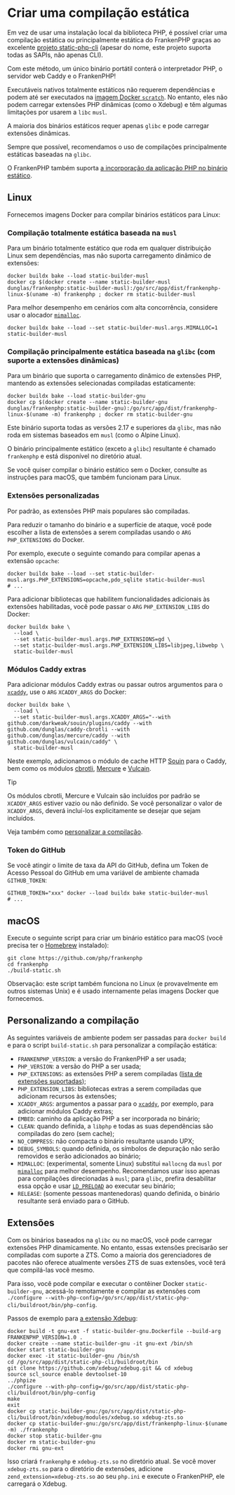 # Criar uma compilação estática

Em vez de usar uma instalação local da biblioteca PHP, é possível criar uma
compilação estática ou principalmente estática do FrankenPHP graças ao excelente
[projeto static-php-cli](https://github.com/crazywhalecc/static-php-cli) (apesar
do nome, este projeto suporta todas as SAPIs, não apenas CLI).

Com este método, um único binário portátil conterá o interpretador PHP, o
servidor web Caddy e o FrankenPHP!

Executáveis nativos totalmente estáticos não requerem dependências e podem até
ser executados na
[imagem Docker `scratch`](https://docs.docker.com/build/building/base-images/#create-a-minimal-base-image-using-scratch).
No entanto, eles não podem carregar extensões PHP dinâmicas (como o Xdebug) e
têm algumas limitações por usarem a `libc` `musl`.

A maioria dos binários estáticos requer apenas `glibc` e pode carregar extensões
dinâmicas.

Sempre que possível, recomendamos o uso de compilações principalmente estáticas
baseadas na `glibc`.

O FrankenPHP também suporta
[a incorporação da aplicação PHP no binário estático](embed.md).

## Linux

Fornecemos imagens Docker para compilar binários estáticos para Linux:

### Compilação totalmente estática baseada na `musl`

Para um binário totalmente estático que roda em qualquer distribuição Linux sem
dependências, mas não suporta carregamento dinâmico de extensões:

```console
docker buildx bake --load static-builder-musl
docker cp $(docker create --name static-builder-musl dunglas/frankenphp:static-builder-musl):/go/src/app/dist/frankenphp-linux-$(uname -m) frankenphp ; docker rm static-builder-musl
```

Para melhor desempenho em cenários com alta concorrência, considere usar o
alocador [`mimalloc`](https://github.com/microsoft/mimalloc).

```console
docker buildx bake --load --set static-builder-musl.args.MIMALLOC=1 static-builder-musl
```

### Compilação principalmente estática baseada na `glibc` (com suporte a extensões dinâmicas)

Para um binário que suporta o carregamento dinâmico de extensões PHP, mantendo
as extensões selecionadas compiladas estaticamente:

```console
docker buildx bake --load static-builder-gnu
docker cp $(docker create --name static-builder-gnu dunglas/frankenphp:static-builder-gnu):/go/src/app/dist/frankenphp-linux-$(uname -m) frankenphp ; docker rm static-builder-gnu
```

Este binário suporta todas as versões 2.17 e superiores da `glibc`, mas não roda
em sistemas baseados em `musl` (como o Alpine Linux).

O binário principalmente estático (exceto a `glibc`) resultante é chamado
`frankenphp` e está disponível no diretório atual.

Se você quiser compilar o binário estático sem o Docker, consulte as instruções
para macOS, que também funcionam para Linux.

### Extensões personalizadas

Por padrão, as extensões PHP mais populares são compiladas.

Para reduzir o tamanho do binário e a superfície de ataque, você pode escolher a
lista de extensões a serem compiladas usando o `ARG` `PHP_EXTENSIONS` do Docker.

Por exemplo, execute o seguinte comando para compilar apenas a extensão
`opcache`:

```console
docker buildx bake --load --set static-builder-musl.args.PHP_EXTENSIONS=opcache,pdo_sqlite static-builder-musl
# ...
```

Para adicionar bibliotecas que habilitem funcionalidades adicionais às extensões
habilitadas, você pode passar o `ARG` `PHP_EXTENSION_LIBS` do Docker:

```console
docker buildx bake \
  --load \
  --set static-builder-musl.args.PHP_EXTENSIONS=gd \
  --set static-builder-musl.args.PHP_EXTENSION_LIBS=libjpeg,libwebp \
  static-builder-musl
```

### Módulos Caddy extras

Para adicionar módulos Caddy extras ou passar outros argumentos para o
[`xcaddy`](https://github.com/caddyserver/xcaddy), use o `ARG` `XCADDY_ARGS` do
Docker:

```console
docker buildx bake \
  --load \
  --set static-builder-musl.args.XCADDY_ARGS="--with github.com/darkweak/souin/plugins/caddy --with github.com/dunglas/caddy-cbrotli --with github.com/dunglas/mercure/caddy --with github.com/dunglas/vulcain/caddy" \
  static-builder-musl
```

Neste exemplo, adicionamos o módulo de cache HTTP [Souin](https://souin.io) para
o Caddy, bem como os módulos
[cbrotli](https://github.com/dunglas/caddy-cbrotli),
[Mercure](https://mercure.rocks) e [Vulcain](https://vulcain.rocks).

> [!TIP]
>
> Os módulos cbrotli, Mercure e Vulcain são incluídos por padrão se
> `XCADDY_ARGS` estiver vazio ou não definido.
> Se você personalizar o valor de `XCADDY_ARGS`, deverá incluí-los
> explicitamente se desejar que sejam incluídos.

Veja também como [personalizar a compilação](#personalizando-a-compilação).

### Token do GitHub

Se você atingir o limite de taxa da API do GitHub, defina um Token de Acesso
Pessoal do GitHub em uma variável de ambiente chamada `GITHUB_TOKEN`:

```console
GITHUB_TOKEN="xxx" docker --load buildx bake static-builder-musl
# ...
```

## macOS

Execute o seguinte script para criar um binário estático para macOS (você
precisa ter o [Homebrew](https://brew.sh/) instalado):

```console
git clone https://github.com/php/frankenphp
cd frankenphp
./build-static.sh
```

Observação: este script também funciona no Linux (e provavelmente em outros
sistemas Unix) e é usado internamente pelas imagens Docker que fornecemos.

## Personalizando a compilação

As seguintes variáveis de ambiente podem ser passadas para `docker build` e para
o script `build-static.sh` para personalizar a compilação estática:

- `FRANKENPHP_VERSION`: a versão do FrankenPHP a ser usada;
- `PHP_VERSION`: a versão do PHP a ser usada;
- `PHP_EXTENSIONS`: as extensões PHP a serem compiladas
  ([lista de extensões suportadas](https://static-php.dev/en/guide/extensions.html));
- `PHP_EXTENSION_LIBS`: bibliotecas extras a serem compiladas que adicionam
  recursos às extensões;
- `XCADDY_ARGS`: argumentos a passar para o
  [`xcaddy`](https://github.com/caddyserver/xcaddy), por exemplo, para adicionar
  módulos Caddy extras;
- `EMBED`: caminho da aplicação PHP a ser incorporada no binário;
- `CLEAN`: quando definida, a `libphp` e todas as suas dependências são
  compiladas do zero (sem cache);
- `NO_COMPRESS`: não compacta o binário resultante usando UPX;
- `DEBUG_SYMBOLS`: quando definida, os símbolos de depuração não serão removidos
  e serão adicionados ao binário;
- `MIMALLOC`: (experimental, somente Linux) substitui `mallocng` da `musl` por
  [`mimalloc`](https://github.com/microsoft/mimalloc) para melhor desempenho.
  Recomendamos usar isso apenas para compilações direcionadas à `musl`; para
  `glibc`, prefira desabilitar essa opção e usar
  [`LD_PRELOAD`](https://microsoft.github.io/mimalloc/overrides.html) ao
  executar seu binário;
- `RELEASE`: (somente pessoas mantenedoras) quando definida, o binário
  resultante será enviado para o GitHub.

## Extensões

Com os binários baseados na `glibc` ou no macOS, você pode carregar extensões
PHP dinamicamente.
No entanto, essas extensões precisarão ser compiladas com suporte a ZTS.
Como a maioria dos gerenciadores de pacotes não oferece atualmente versões ZTS
de suas extensões, você terá que compilá-las você mesmo.

Para isso, você pode compilar e executar o contêiner Docker
`static-builder-gnu`, acessá-lo remotamente e compilar as extensões com
`./configure --with-php-config=/go/src/app/dist/static-php-cli/buildroot/bin/php-config`.

Passos de exemplo para [a extensão Xdebug](https://xdebug.org):

```console
docker build -t gnu-ext -f static-builder-gnu.Dockerfile --build-arg FRANKENPHP_VERSION=1.0 .
docker create --name static-builder-gnu -it gnu-ext /bin/sh
docker start static-builder-gnu
docker exec -it static-builder-gnu /bin/sh
cd /go/src/app/dist/static-php-cli/buildroot/bin
git clone https://github.com/xdebug/xdebug.git && cd xdebug
source scl_source enable devtoolset-10
../phpize
./configure --with-php-config=/go/src/app/dist/static-php-cli/buildroot/bin/php-config
make
exit
docker cp static-builder-gnu:/go/src/app/dist/static-php-cli/buildroot/bin/xdebug/modules/xdebug.so xdebug-zts.so
docker cp static-builder-gnu:/go/src/app/dist/frankenphp-linux-$(uname -m) ./frankenphp
docker stop static-builder-gnu
docker rm static-builder-gnu
docker rmi gnu-ext
```

Isso criará `frankenphp` e `xdebug-zts.so` no diretório atual.
Se você mover `xdebug-zts.so` para o diretório de extensões, adicione
`zend_extension=xdebug-zts.so` ao seu `php.ini` e execute o FrankenPHP, ele
carregará o Xdebug.
